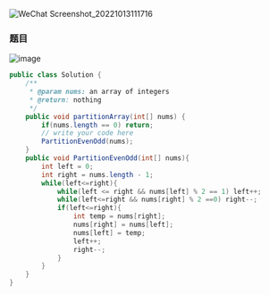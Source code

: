 ![WeChat Screenshot_20221013111716](https://user-images.githubusercontent.com/83968454/195556584-30252fe1-df87-47d8-b873-86afb0b3cee2.png)
### 题目
![image](https://user-images.githubusercontent.com/83968454/195603395-533d5c06-dc85-4fcc-bc9d-1ee69d7ab7b3.png)  
```java
public class Solution {
    /**
     * @param nums: an array of integers
     * @return: nothing
     */
    public void partitionArray(int[] nums) {
        if(nums.length == 0) return;
        // write your code here
        PartitionEvenOdd(nums);
    }
    public void PartitionEvenOdd(int[] nums){
        int left = 0;
        int right = nums.length - 1;
        while(left<=right){
            while(left <= right && nums[left] % 2 == 1) left++;
            while(left<=right && nums[right] % 2 ==0) right--;
            if(left<=right){
                int temp = nums[right];
                nums[right] = nums[left];
                nums[left] = temp;
                left++;
                right--;
            }
        }
    }
}
```
